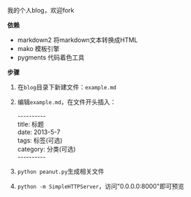 我的个人blog，欢迎fork

**依赖**

- markdown2 将markdown文本转换成HTML
- mako    	模板引擎
- pygments	代码着色工具
 
**步骤**

1. 在`blog`目录下新建文件：`example.md`
2. 编辑`example.md`，在文件开头插入：

	\----------  
	title: 标题  
	date: 2013-5-7  
	tags: 标签(可选)  
	category: 分类(可选)  
	\----------

3. `python peanut.py`生成相关文件
4. `python -m SimpleHTTPServer`，访问"0.0.0.0:8000"即可预览
